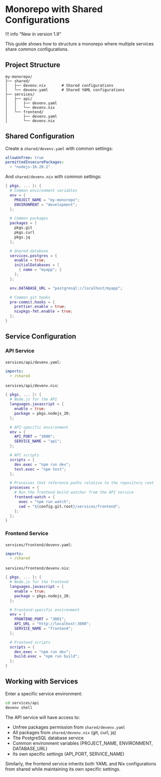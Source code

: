 # Monorepo with Shared Configurations

!!! info "New in version 1.9"

This guide shows how to structure a monorepo where multiple services share common configurations. 
## Project Structure

```
my-monorepo/
├── shared/              
│   ├── devenv.nix       # Shared configurations
│   └── devenv.yaml      # Shared YAML configurations
├── services/
│   ├── api/
│   │   ├── devenv.yaml
│   │   └── devenv.nix
│   └── frontend/
│       ├── devenv.yaml
│       └── devenv.nix
```

## Shared Configuration

Create a `shared/devenv.yaml` with common settings:

```yaml
allowUnfree: true
permittedInsecurePackages:
  - "nodejs-16.20.2"
```

And `shared/devenv.nix` with common settings:

```nix
{ pkgs, ... }: {
  # Common environment variables
  env = {
    PROJECT_NAME = "my-monorepo";
    ENVIRONMENT = "development";
  };

  # Common packages
  packages = [
    pkgs.git
    pkgs.curl
    pkgs.jq
  ];

  # Shared database
  services.postgres = {
    enable = true;
    initialDatabases = [
      { name = "myapp"; }
    ];
  };

  env.DATABASE_URL = "postgresql://localhost/myapp";

  # Common git hooks
  pre-commit.hooks = {
    prettier.enable = true;
    nixpkgs-fmt.enable = true;
  };
}
```

## Service Configuration

### API Service

`services/api/devenv.yaml`:

```yaml
imports:
  - /shared
```

`services/api/devenv.nix`:

```nix
{ pkgs, ... }: {
  # Node.js for the API
  languages.javascript = {
    enable = true;
    package = pkgs.nodejs_20;
  };

  # API-specific environment
  env = {
    API_PORT = "3000";
    SERVICE_NAME = "api";
  };

  # API scripts
  scripts = {
    dev.exec = "npm run dev";
    test.exec = "npm test";
  };

  # Processes that reference paths relative to the repository root
  processes = {
    # Run the frontend build watcher from the API service
    frontend-watch = {
      exec = "npm run watch";
      cwd = "${config.git.root}/services/frontend";
    };
  };
}
```

### Frontend Service

`services/frontend/devenv.yaml`:

```yaml
imports:
  - /shared
```

`services/frontend/devenv.nix`:

```nix
{ pkgs, ... }: {
  # Node.js for the frontend
  languages.javascript = {
    enable = true;
    package = pkgs.nodejs_20;
  };

  # Frontend-specific environment
  env = {
    FRONTEND_PORT = "3001";
    API_URL = "http://localhost:3000";
    SERVICE_NAME = "frontend";
  };

  # Frontend scripts
  scripts = {
    dev.exec = "npm run dev";
    build.exec = "npm run build";
  };
}
```

## Working with Services

Enter a specific service environment:

```bash
cd services/api
devenv shell
```

The API service will have access to:

- Unfree packages permission from `shared/devenv.yaml`
- All packages from `shared/devenv.nix` (git, curl, jq)
- The PostgreSQL database service
- Common environment variables (PROJECT_NAME, ENVIRONMENT, DATABASE_URL)
- Its own specific settings (API_PORT, SERVICE_NAME)

Similarly, the frontend service inherits both YAML and Nix configurations from shared while maintaining its own specific settings.


